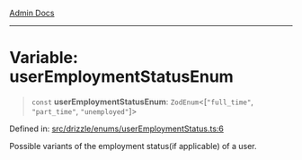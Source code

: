 [Admin Docs](/)

***

# Variable: userEmploymentStatusEnum

> `const` **userEmploymentStatusEnum**: `ZodEnum`\<\[`"full_time"`, `"part_time"`, `"unemployed"`\]\>

Defined in: [src/drizzle/enums/userEmploymentStatus.ts:6](https://github.com/PratapRathi/talawa-api/blob/8c6154f4daaa502448d207545feda14b4d146e99/src/drizzle/enums/userEmploymentStatus.ts#L6)

Possible variants of the employment status(if applicable) of a user.
